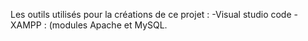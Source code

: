 Les outils utilisés pour la créations de ce projet :
-Visual studio code
-XAMPP : (modules Apache et MySQL.
